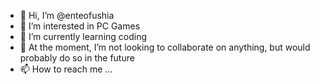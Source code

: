 - 👋 Hi, I’m @enteofushia
- 👀 I’m interested in PC Games
- 🌱 I’m currently learning coding
- 💞️ At the moment, I’m not looking to collaborate on anything, but would probably do so in the future
- 📫 How to reach me ...

<!---
enteofushia/enteofushia is a ✨ special ✨ repository because its `README.md` (this file) appears on your GitHub profile.
You can click the Preview link to take a look at your changes.
--->
